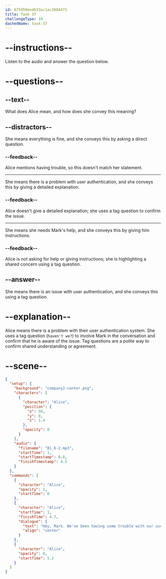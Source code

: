 ```yaml
---
id: 675950eed633ac1ac3884471
title: Task 37
challengeType: 19
dashedName: task-37
---
```


<!-- (audio) Alice: Hey Mark, we've been having some trouble with our user authentication, haven't we? -->

# --instructions--

Listen to the audio and answer the question below.

# --questions--

## --text--

What does Alice mean, and how does she convey this meaning?

## --distractors--

She means everything is fine, and she conveys this by asking a direct question.

### --feedback--

Alice mentions having trouble, so this doesn't match her statement.

---

She means there is a problem with user authentication, and she conveys this by giving a detailed explanation.

### --feedback--

Alice doesn't give a detailed explanation; she uses a tag question to confirm the issue.

---

She means she needs Mark's help, and she conveys this by giving him instructions.

### --feedback--

Alice is not asking for help or giving instructions; she is highlighting a shared concern using a tag question.

## --answer--

She means there is an issue with user authentication, and she conveys this using a tag question.

# --explanation--

Alice means there is a problem with their user authentication system. She uses a tag question (`haven't we?`) to involve Mark in the conversation and confirm that he is aware of the issue. Tag questions are a polite way to confirm shared understanding or agreement.

# --scene--

```json
{
  "setup": {
    "background": "company2-center.png",
    "characters": [
      {
        "character": "Alice",
        "position": {
          "x": 50,
          "y": 0,
          "z": 1.4
        },
        "opacity": 0
      }
    ],
    "audio": {
      "filename": "B1_6-2.mp3",
      "startTime": 1,
      "startTimestamp": 0.8,
      "finishTimestamp": 4.5
    }
  },
  "commands": [
    {
      "character": "Alice",
      "opacity": 1,
      "startTime": 0
    },
    {
      "character": "Alice",
      "startTime": 1,
      "finishTime": 4.7,
      "dialogue": {
        "text": "Hey, Mark. We've been having some trouble with our user authentication, haven't we?",
        "align": "center"
      }
    },
    {
      "character": "Alice",
      "opacity": 0,
      "startTime": 5.2
    }
  ]
}
```

